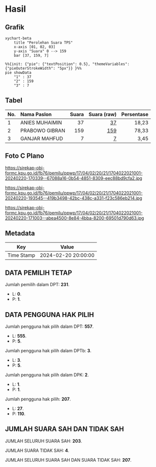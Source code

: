 # Hasil

## Grafik

```mermaid
xychart-beta
    title "Perolehan Suara TPS"
    x-axis [01, 02, 03]
    y-axis "Suara" 0 --> 159
    bar [37, 159, 7]
```

```mermaid
%%{init: {"pie": {"textPosition": 0.5}, "themeVariables": {"pieOuterStrokeWidth": "5px"}} }%%
pie showData
    "1" : 37
    "2" : 159
    "3" : 7
```

## Tabel

| No. | Nama Paslon    | Suara | Suara (raw) | Persentase |
|:--- |:-------------- | -----:| -----------:| ----------:|
| 1   | ANIES MUHAIMIN | 37    | [37][p-1]   | 18,23      |
| 2   | PRABOWO GIBRAN | 159   | [159][p-2]  | 78,33      |
| 3   | GANJAR MAHFUD  | 7     | [7][p-3]    | 3,45       |


[p-1]: https://github.com/gigit-pemilu/pemilu-2024-17-bengkulu/blob/main/pilpres/hitung-suara/sub/17-bengkulu/sub/04-kaur/sub/02-tanjung-kemuning/sub/2021-tanjung-kemuning-ii/sub/001-tps/sub/paslon-1.txt
[p-2]: https://github.com/gigit-pemilu/pemilu-2024-17-bengkulu/blob/main/pilpres/hitung-suara/sub/17-bengkulu/sub/04-kaur/sub/02-tanjung-kemuning/sub/2021-tanjung-kemuning-ii/sub/001-tps/sub/paslon-2.txt
[p-3]: https://github.com/gigit-pemilu/pemilu-2024-17-bengkulu/blob/main/pilpres/hitung-suara/sub/17-bengkulu/sub/04-kaur/sub/02-tanjung-kemuning/sub/2021-tanjung-kemuning-ii/sub/001-tps/sub/paslon-3.txt

## Foto C Plano

https://sirekap-obj-formc.kpu.go.id/fb76/pemilu/ppwp/17/04/02/20/21/1704022021001-20240220-170339--67088a16-0b54-4851-8309-eec88bd9cfa2.jpg

https://sirekap-obj-formc.kpu.go.id/fb76/pemilu/ppwp/17/04/02/20/21/1704022021001-20240220-193545--419b3498-42bc-438c-a331-f23c586eb214.jpg

https://sirekap-obj-formc.kpu.go.id/fb76/pemilu/ppwp/17/04/02/20/21/1704022021001-20240220-171003--abea4500-8e84-4bba-8200-69501d790d63.jpg


## Metadata

| Key        | Value               |
| ---------- | ------------------- |
| Time Stamp | 2024-02-20 20:00:00 |


## DATA PEMILIH TETAP

Jumlah pemilih dalam DPT: **231**.
 * L: **0**.
 * P: **1**.

## DATA PENGGUNA HAK PILIH

Jumlah pengguna hak pilih dalam DPT: **557**.
 * L: **555**.
 * P: **5**.

Jumlah pengguna hak pilih dalam DPTb: **3**.
 * L: **3**.
 * P: **5**.

Jumlah pengguna hak pilih dalam DPK: **2**.
 * L: **1**.
 * P: **1**.

Jumlah pengguna hak pilih: **207**.
 * L: **27**.
 * P: **110**.

## JUMLAH SUARA SAH DAN TIDAK SAH

JUMLAH SELURUH SUARA SAH: **203**.

JUMLAH SUARA TIDAK SAH: **4**.

JUMLAH SELURUH SUARA SAH DAN SUARA TIDAK SAH: **207**.


